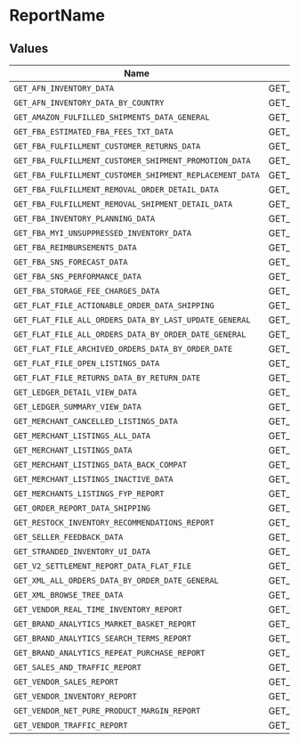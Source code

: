 # ReportName


## Values

| Name                                                     | Value                                                    |
| -------------------------------------------------------- | -------------------------------------------------------- |
| `GET_AFN_INVENTORY_DATA`                                 | GET_AFN_INVENTORY_DATA                                   |
| `GET_AFN_INVENTORY_DATA_BY_COUNTRY`                      | GET_AFN_INVENTORY_DATA_BY_COUNTRY                        |
| `GET_AMAZON_FULFILLED_SHIPMENTS_DATA_GENERAL`            | GET_AMAZON_FULFILLED_SHIPMENTS_DATA_GENERAL              |
| `GET_FBA_ESTIMATED_FBA_FEES_TXT_DATA`                    | GET_FBA_ESTIMATED_FBA_FEES_TXT_DATA                      |
| `GET_FBA_FULFILLMENT_CUSTOMER_RETURNS_DATA`              | GET_FBA_FULFILLMENT_CUSTOMER_RETURNS_DATA                |
| `GET_FBA_FULFILLMENT_CUSTOMER_SHIPMENT_PROMOTION_DATA`   | GET_FBA_FULFILLMENT_CUSTOMER_SHIPMENT_PROMOTION_DATA     |
| `GET_FBA_FULFILLMENT_CUSTOMER_SHIPMENT_REPLACEMENT_DATA` | GET_FBA_FULFILLMENT_CUSTOMER_SHIPMENT_REPLACEMENT_DATA   |
| `GET_FBA_FULFILLMENT_REMOVAL_ORDER_DETAIL_DATA`          | GET_FBA_FULFILLMENT_REMOVAL_ORDER_DETAIL_DATA            |
| `GET_FBA_FULFILLMENT_REMOVAL_SHIPMENT_DETAIL_DATA`       | GET_FBA_FULFILLMENT_REMOVAL_SHIPMENT_DETAIL_DATA         |
| `GET_FBA_INVENTORY_PLANNING_DATA`                        | GET_FBA_INVENTORY_PLANNING_DATA                          |
| `GET_FBA_MYI_UNSUPPRESSED_INVENTORY_DATA`                | GET_FBA_MYI_UNSUPPRESSED_INVENTORY_DATA                  |
| `GET_FBA_REIMBURSEMENTS_DATA`                            | GET_FBA_REIMBURSEMENTS_DATA                              |
| `GET_FBA_SNS_FORECAST_DATA`                              | GET_FBA_SNS_FORECAST_DATA                                |
| `GET_FBA_SNS_PERFORMANCE_DATA`                           | GET_FBA_SNS_PERFORMANCE_DATA                             |
| `GET_FBA_STORAGE_FEE_CHARGES_DATA`                       | GET_FBA_STORAGE_FEE_CHARGES_DATA                         |
| `GET_FLAT_FILE_ACTIONABLE_ORDER_DATA_SHIPPING`           | GET_FLAT_FILE_ACTIONABLE_ORDER_DATA_SHIPPING             |
| `GET_FLAT_FILE_ALL_ORDERS_DATA_BY_LAST_UPDATE_GENERAL`   | GET_FLAT_FILE_ALL_ORDERS_DATA_BY_LAST_UPDATE_GENERAL     |
| `GET_FLAT_FILE_ALL_ORDERS_DATA_BY_ORDER_DATE_GENERAL`    | GET_FLAT_FILE_ALL_ORDERS_DATA_BY_ORDER_DATE_GENERAL      |
| `GET_FLAT_FILE_ARCHIVED_ORDERS_DATA_BY_ORDER_DATE`       | GET_FLAT_FILE_ARCHIVED_ORDERS_DATA_BY_ORDER_DATE         |
| `GET_FLAT_FILE_OPEN_LISTINGS_DATA`                       | GET_FLAT_FILE_OPEN_LISTINGS_DATA                         |
| `GET_FLAT_FILE_RETURNS_DATA_BY_RETURN_DATE`              | GET_FLAT_FILE_RETURNS_DATA_BY_RETURN_DATE                |
| `GET_LEDGER_DETAIL_VIEW_DATA`                            | GET_LEDGER_DETAIL_VIEW_DATA                              |
| `GET_LEDGER_SUMMARY_VIEW_DATA`                           | GET_LEDGER_SUMMARY_VIEW_DATA                             |
| `GET_MERCHANT_CANCELLED_LISTINGS_DATA`                   | GET_MERCHANT_CANCELLED_LISTINGS_DATA                     |
| `GET_MERCHANT_LISTINGS_ALL_DATA`                         | GET_MERCHANT_LISTINGS_ALL_DATA                           |
| `GET_MERCHANT_LISTINGS_DATA`                             | GET_MERCHANT_LISTINGS_DATA                               |
| `GET_MERCHANT_LISTINGS_DATA_BACK_COMPAT`                 | GET_MERCHANT_LISTINGS_DATA_BACK_COMPAT                   |
| `GET_MERCHANT_LISTINGS_INACTIVE_DATA`                    | GET_MERCHANT_LISTINGS_INACTIVE_DATA                      |
| `GET_MERCHANTS_LISTINGS_FYP_REPORT`                      | GET_MERCHANTS_LISTINGS_FYP_REPORT                        |
| `GET_ORDER_REPORT_DATA_SHIPPING`                         | GET_ORDER_REPORT_DATA_SHIPPING                           |
| `GET_RESTOCK_INVENTORY_RECOMMENDATIONS_REPORT`           | GET_RESTOCK_INVENTORY_RECOMMENDATIONS_REPORT             |
| `GET_SELLER_FEEDBACK_DATA`                               | GET_SELLER_FEEDBACK_DATA                                 |
| `GET_STRANDED_INVENTORY_UI_DATA`                         | GET_STRANDED_INVENTORY_UI_DATA                           |
| `GET_V2_SETTLEMENT_REPORT_DATA_FLAT_FILE`                | GET_V2_SETTLEMENT_REPORT_DATA_FLAT_FILE                  |
| `GET_XML_ALL_ORDERS_DATA_BY_ORDER_DATE_GENERAL`          | GET_XML_ALL_ORDERS_DATA_BY_ORDER_DATE_GENERAL            |
| `GET_XML_BROWSE_TREE_DATA`                               | GET_XML_BROWSE_TREE_DATA                                 |
| `GET_VENDOR_REAL_TIME_INVENTORY_REPORT`                  | GET_VENDOR_REAL_TIME_INVENTORY_REPORT                    |
| `GET_BRAND_ANALYTICS_MARKET_BASKET_REPORT`               | GET_BRAND_ANALYTICS_MARKET_BASKET_REPORT                 |
| `GET_BRAND_ANALYTICS_SEARCH_TERMS_REPORT`                | GET_BRAND_ANALYTICS_SEARCH_TERMS_REPORT                  |
| `GET_BRAND_ANALYTICS_REPEAT_PURCHASE_REPORT`             | GET_BRAND_ANALYTICS_REPEAT_PURCHASE_REPORT               |
| `GET_SALES_AND_TRAFFIC_REPORT`                           | GET_SALES_AND_TRAFFIC_REPORT                             |
| `GET_VENDOR_SALES_REPORT`                                | GET_VENDOR_SALES_REPORT                                  |
| `GET_VENDOR_INVENTORY_REPORT`                            | GET_VENDOR_INVENTORY_REPORT                              |
| `GET_VENDOR_NET_PURE_PRODUCT_MARGIN_REPORT`              | GET_VENDOR_NET_PURE_PRODUCT_MARGIN_REPORT                |
| `GET_VENDOR_TRAFFIC_REPORT`                              | GET_VENDOR_TRAFFIC_REPORT                                |